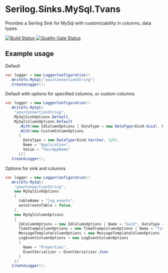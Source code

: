 # Serilog.Sinks.MySql.Tvans

Provides a Serilog Sink for MySql with customizability in columns, data types.

[![Build Status](https://dev.azure.com/teunvanschagen/Serilog.Sinks.MySql.Tvans/_apis/build/status/Serilog.Sinks.MySql.Tvans-ASP.NET%20Core-CI?branchName=master)](https://dev.azure.com/teunvanschagen/Serilog.Sinks.MySql.Tvans/_build/latest?definitionId=2&branchName=master) [![Quality Gate Status](https://sonarcloud.io/api/project_badges/measure?project=Serilog.Sinks.MySql.Tvans&metric=alert_status)](https://sonarcloud.io/dashboard?id=Serilog.Sinks.MySql.Tvans)

## Example usage

Default
```cs
var logger = new LoggerConfiguration()
  .WriteTo.MySql("yourConnectionString")
  .CreateLogger();
```

Default with options for specified columns, or custom columns
```cs
var logger = new LoggerConfiguration()
  .WriteTo.MySql(
    "yourConnectionString", 
    MySqlSinkOptions.Default,
    MySqlColumnOptions.Default
      .With(new IdColumnOptions { DataType = new DataType(Kind.Guid), Name = "Id" })
      .With(new CustomColumnOptions 
      { 
        DataType = new DataType(Kind.Varchar, 128), 
        Name = "Application", 
        Value = "YourAppName" 
      }))
  .CreateLogger();
```

Options for sink and columns
```cs
var logger = new LoggerConfiguration()
  .WriteTo.MySql(
    "yourConnectionString",
    new MySqlSinkOptions 
    {
      tableName = "log_events",
      autoCreateTable = false,
    },
    new MySqlColumnOptions
    {
      IdColumnOptions = new IdColumnOptions { Name = "Guid", DataType = new DataType(Kind.Guid) },
      TimeStampColumnOptions = new TimeStampColumnOptions { Name = "TimeStamp", UseUtc = true }
      MessageTemplateColumnOptions = new MessageTemplateColumnOptions { Name = "Message" },
      LogEventColumnOptions = new LogEventColumnOptions 
      { 
        Name = "Properties", 
        EventSerializer = EventSerializer.Json 
      }
    })
  .CreateLogger();
```
